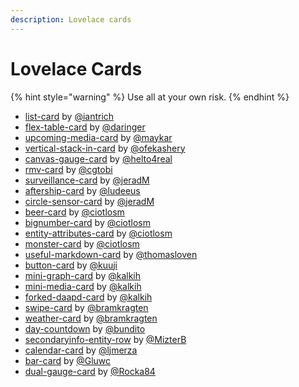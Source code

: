 ```yaml
---
description: Lovelace cards
---
```


# Lovelace Cards

{% hint style="warning" %}
Use all at your own risk.
{% endhint %}

* [list-card](https://github.com/custom-cards/list-card) by [@iantrich](https://github.com/iantrich)
* [flex-table-card](https://github.com/custom-cards/flex-table-card) by [@daringer](https://github.com/custom-cards/flex-table-card)
* [upcoming-media-card](https://github.com/custom-cards/upcoming-media-card) by [@maykar](https://github.com/maykar)
* [vertical-stack-in-card](https://github.com/custom-cards/vertical-stack-in-card) by [@ofekashery](https://github.com/ofekashery)
* [canvas-gauge-card](https://github.com/custom-cards/canvas-gauge-card) by [@helto4real](https://github.com/helto4real)
* [rmv-card](https://github.com/custom-cards/rmv-card) by [@cgtobi](https://github.com/cgtobi)
* [surveillance-card](https://github.com/custom-cards/surveillance-card) by [@jeradM](https://github.com/jeradM)
* [aftership-card](https://github.com/custom-cards/aftership-card) by [@ludeeus](https://github.com/ludeeus)
* [circle-sensor-card](https://github.com/custom-cards/circle-sensor-card) by [@jeradM](https://github.com/jeradM)
* [beer-card](https://github.com/ciotlosm/custom-lovelace/tree/master/beer-card) by [@ciotlosm](https://github.com/ciotlosm)
* [bignumber-card](https://github.com/ciotlosm/custom-lovelace/tree/master/bignumber-card) by [@ciotlosm](https://github.com/ciotlosm)
* [entity-attributes-card](https://github.com/ciotlosm/custom-lovelace/tree/master/entity-attributes-card) by [@ciotlosm](https://github.com/ciotlosm)
* [monster-card](https://github.com/ciotlosm/custom-lovelace/tree/master/monster-card) by [@ciotlosm](https://github.com/ciotlosm)
* [useful-markdown-card](https://github.com/thomasloven/lovelace-useful-markdown-card) by [@thomasloven](https://github.com/thomasloven)
* [button-card](https://github.com/kuuji/button-card) by [@kuuji](https://github.com/kuuji)
* [mini-graph-card](https://github.com/kalkih) by [@kalkih](https://github.com/kalkih/mini-graph-card)
* [mini-media-card](https://github.com/kalkih/mini-media-player) by [@kalkih](https://github.com/kalkih)
* [forked-daapd-card](https://github.com/kalkih/forked-daapd-card) by [@kalkih](https://github.com/kalkih)
* [swipe-card](https://github.com/bramkragten/custom-ui/tree/master/swipe-card) by [@bramkragten](https://github.com/bramkragten)
* [weather-card](https://github.com/bramkragten/custom-ui/tree/master/weather-card) by [@bramkragten](https://github.com/bramkragten)
* [day-countdown](https://github.com/bundito/day-countdown) by [@bundito](https://github.com/bundito)
* [secondaryinfo-entity-row](https://github.com/MizterB/lovelace-secondaryinfo-entity-row) by [@MizterB](https://github.com/MizterB)
* [calendar-card](https://github.com/ljmerza/calendar-card) by [@ljmerza](https://github.com/ljmerza)
* [bar-card](https://github.com/Gluwc/bar-card) by [@Gluwc](https://github.com/Gluwc)
* [dual-gauge-card](https://github.com/Rocka84/dual-gauge-card) by [@Rocka84](https://github.com/Rocka84)
